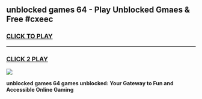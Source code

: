 
## unblocked games 64 - Play Unblocked Gmaes & Free #cxeec
<h3>
<a href="https://premium.freeplayer.one?title=unblocked_games_64&ref=03M">CLICK TO PLAY</a></h3>
<hr>

<h3>
<a href="https://premium.freeplayer.one?title=unblocked_games_64&ref=03M">CLICK 2 PLAY</a>
  
</h3>

<a href="https://premium.freeplayer.one?title=unblocked_games_64&ref=03M"><img src="https://clearcache.store/games.png"></a>


**unblocked games 64 games unblocked: Your Gateway to Fun and Accessible Online Gaming**
